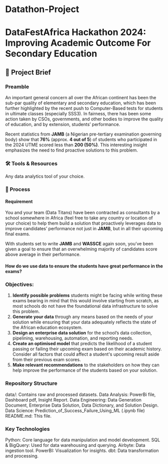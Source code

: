 # Datathon-Project
# DataFestAfrica Hackathon 2024: Improving Academic Outcome For Secondary Education

## 🎯 Project Brief

### Preamble
An important general concern all over the African continent has been the sub-par quality of elementary and secondary education, which has been further highlighted by the recent push to Computer-Based tests for students in ultimate classes (especially SSS3). In fairness, there has been some action taken by CSOs, governments, and other bodies to improve the quality of education, and by extension, students’ performance.

Recent statistics from **JAMB** (a Nigerian pre-tertiary examination governing body) show that **76%** (approx. **4 out of 5**) of students who participated in the 2024 UTME scored less than **200 (50%)**. This interesting insight emphasizes the need to find proactive solutions to this problem.

### 🛠️ Tools & Resources
Any data analytics tool of your choice.

### 👣 Process

#### Requirement
You and your team (Data Titans) have been contracted as consultants by a school somewhere in Africa (feel free to take any country or location of your choice) to help them build a solution that proactively leverages data to improve candidates’ performance not just in **JAMB**, but in all their upcoming final exams.

With students set to write **JAMB** and **WASSCE** again soon, you’ve been given a goal to ensure that an overwhelming majority of candidates score above average in their performance.

#### How do we use data to ensure the students have great performance in the exams?

### Objectives:
1. **Identify possible problems** students might be facing while writing these exams bearing in mind that this would involve starting from scratch, as most schools do not have the foundational data infrastructure to solve this problem.
2. **Generate your data** through any means based on the needs of your solution while ensuring that your data adequately reflects the state of the African education ecosystem.
3. **Design an enterprise data solution** for the school’s data collection, pipelining, warehousing, automation, and reporting needs.
4. **Create an optimised model** that predicts the likelihood of a student passing or failing their upcoming exam based on their academic history. Consider all factors that could affect a student's upcoming result aside from their previous exam scores.
5. **Make relevant recommendations** to the stakeholders on how they can help improve the performance of the students based on your solution.


### Repository Structure
data/: Contains raw and processed datasets.
Data Analysis: PowerBi file, Dashboard pdf, Insight Report.
Data Engineering: Data Generation Document, Enterprise Data Solution, Data Dictionary, and Solution Design.
Data Science: Prediction_of_Success_Failure_Using_ML (.ipynb file)
README.md: This file.

### Key Technologies
Python: Core language for data manipulation and model development.
SQL & BigQuery: Used for data warehousing and querying.
Airbyte: Data ingestion tool.
PowerBI: Visualization for insights.
dbt: Data transformation and processing.
